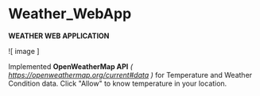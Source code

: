 # Weather_WebApp

**WEATHER WEB APPLICATION**


![ image ]


Implemented **OpenWeatherMap API** *( https://openweathermap.org/current#data )* for Temperature and Weather Condition data.
Click "Allow" to know temperature in your location.
